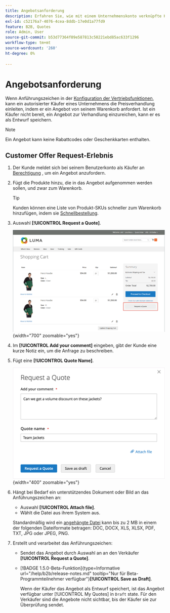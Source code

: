 ```yaml
---
title: Angebotsanforderung
description: Erfahren Sie, wie mit einem Unternehmenskonto verknüpfte Kunden eine Angebotsanfrage stellen können.
exl-id: c52176a7-4076-4cea-8ddb-17e0d1a77fd9
feature: B2B, Quotes
role: Admin, User
source-git-commit: b53d77364f09e587813c50221ebd85ac633f1296
workflow-type: tm+mt
source-wordcount: '260'
ht-degree: 0%

---
```


# Angebotsanforderung

Wenn Anführungszeichen in der [Konfiguration der Vertriebsfunktionen](configure-quotes.md), kann ein autorisierter Käufer eines Unternehmens die Preisverhandlung einleiten, indem er ein Angebot von seinem Warenkorb anfordert. Ist ein Käufer nicht bereit, ein Angebot zur Verhandlung einzureichen, kann er es als Entwurf speichern.

>[!NOTE]
>
>Ein Angebot kann keine Rabattcodes oder Geschenkkarten enthalten.

## Customer Offer Request-Erlebnis

1. Der Kunde meldet sich bei seinem Benutzerkonto als Käufer an [Berechtigung](account-company-roles-permissions.md) , um ein Angebot anzufordern.

1. Fügt die Produkte hinzu, die in das Angebot aufgenommen werden sollen, und zwar zum Warenkorb.

   >[!TIP]
   > 
   >Kunden können eine Liste von Produkt-SKUs schneller zum Warenkorb hinzufügen, indem sie [Schnellbestellung](quick-order.md).

1. Auswahl **[!UICONTROL Request a Quote]**.

   ![Anfordern eines Angebots aus dem Warenkorb](./assets/quote-request-from-cart.png){width="700" zoomable="yes"}

1. Im **[!UICONTROL Add your comment]** eingeben, gibt der Kunde eine kurze Notiz ein, um die Anfrage zu beschreiben.

1. Fügt eine **[!UICONTROL Quote Name]**.

   ![Eingabe von Kommentaren und Namen](./assets/quote-request-from-cart-name-comments.png){width="400" zoomable="yes"}

1. Hängt bei Bedarf ein unterstützendes Dokument oder Bild an das Anführungszeichen an:

   - Auswahl **[!UICONTROL Attach file]**.
   - Wählt die Datei aus ihrem System aus.

   Standardmäßig wird ein [angehängte Datei](configure-quotes.md) kann bis zu 2 MB in einem der folgenden Dateiformate betragen: DOC, DOCX, XLS, XLSX, PDF, TXT, JPG oder JPEG, PNG.

1. Erstellt und verarbeitet das Anführungszeichen:

   - Sendet das Angebot durch Auswahl an an den Verkäufer **[!UICONTROL Request a Quote]**.
   - [!BADGE 1.5.0-Beta-Funktion]{type=Informative url="/help/b2b/release-notes.md" tooltip="Nur für Beta-Programmteilnehmer verfügbar"}**[!UICONTROL Save as Draft]**.

     Wenn der Käufer das Angebot als Entwurf speichert, ist das Angebot verfügbar unter [!UICONTROL My Quotes] in `Draft` state. Für den Verkäufer sind die Angebote nicht sichtbar, bis der Käufer sie zur Überprüfung sendet.
